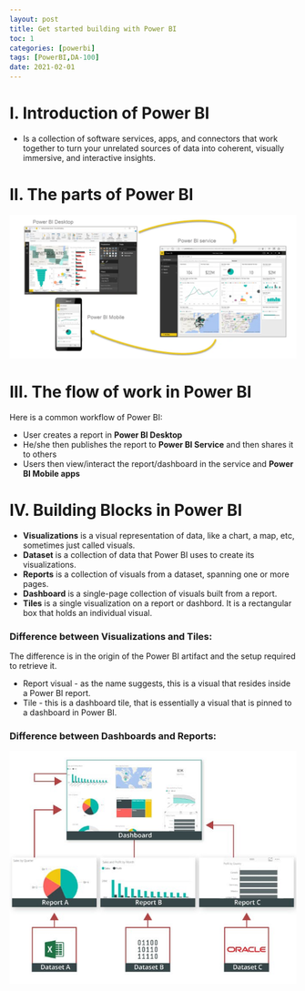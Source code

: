 ```yaml
---
layout: post
title: Get started building with Power BI
toc: 1
categories: [powerbi]
tags: [PowerBI,DA-100]
date: 2021-02-01
---
```


# I. Introduction of Power BI
- Is a collection of software services, apps, and connectors that work together to turn your unrelated sources of data into coherent, visually immersive, and interactive insights.

# II. The parts of Power BI

![](/images/powerbi/pbi-intro_02.png)

# III. The flow of work in Power BI
Here is a common workflow of Power BI:
- User creates a report in **Power BI Desktop**
- He/she then publishes the report to **Power BI Service** and then shares it to others
- Users then view/interact the report/dashboard in the service and **Power BI Mobile apps**

# IV. Building Blocks in Power BI
- **Visualizations** is a visual representation of data, like a chart, a map, etc, sometimes just called visuals.
- **Dataset** is a collection of data that Power BI uses to create its visualizations.
- **Reports** is a collection of visuals from a dataset, spanning one or more pages.
- **Dashboard** is a single-page collection of visuals built from a report.
- **Tiles** is a single visualization on a report or dashbord. It is a rectangular box that holds an individual visual.

### Difference between Visualizations and Tiles:
The difference is in the origin of the Power BI artifact and the setup required to retrieve it.
- Report visual - as the name suggests, this is a visual that resides inside a Power BI report.
- Tile - this is a dashboard tile, that is essentially a visual that is pinned to a dashboard in Power BI.

### Difference between Dashboards and Reports:

![](/images/powerbi/report-and-dashboard.jpeg)
